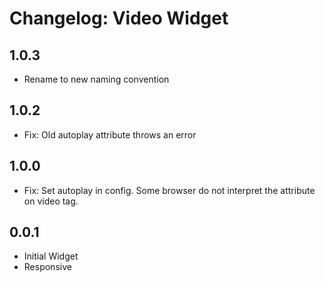 # Changelog: Video Widget

## 1.0.3

* Rename to new naming convention

## 1.0.2
* Fix: Old autoplay attribute throws an error

## 1.0.0

* Fix: Set autoplay in config. Some browser do not interpret the attribute on video tag.

## 0.0.1

* Initial Widget
* Responsive
